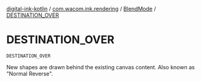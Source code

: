 [digital-ink-kotlin](../../index.md) / [com.wacom.ink.rendering](../index.md) / [BlendMode](index.md) / [DESTINATION_OVER](./-d-e-s-t-i-n-a-t-i-o-n_-o-v-e-r.md)

# DESTINATION_OVER

`DESTINATION_OVER`

New shapes are drawn behind the existing canvas content. Also known as "Normal Reverse".

